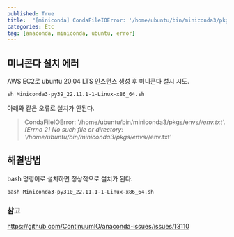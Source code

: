 ```yaml
---
published: True
title:  "[miniconda] CondaFileIOError: '/home/ubuntu/bin/miniconda3/pkgs/envs/*/env.txt'. [Errno 2] No such file or directory: '/home/ubuntu/bin/miniconda3/pkgs/envs/*/env.txt'"
categories: Etc
tag: [anaconda, miniconda, ubuntu, error]
---
```


## 미니콘다 설치 에러  
AWS EC2로 ubuntu 20.04 LTS 인스턴스 생성 후 미니콘다 설시 시도.  

```
sh Miniconda3-py39_22.11.1-1-Linux-x86_64.sh 
```

아래와 같은 오류로 설치가 안된다.    

> CondaFileIOError: '/home/ubuntu/bin/miniconda3/pkgs/envs/*/env.txt'. [Errno 2] No such file or directory: '/home/ubuntu/bin/miniconda3/pkgs/envs/*/env.txt'

## 해결방법

bash 명령어로 설치하면 정상적으로 설치가 된다.

```
bash Miniconda3-py310_22.11.1-1-Linux-x86_64.sh
```


### 참고
<https://github.com/ContinuumIO/anaconda-issues/issues/13110>

